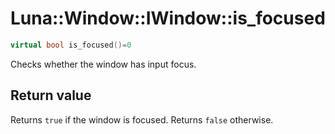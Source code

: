 # Luna::Window::IWindow::is_focused

```c++
virtual bool is_focused()=0
```

Checks whether the window has input focus. 



## Return value
Returns `true` if the window is focused. Returns `false` otherwise. 

